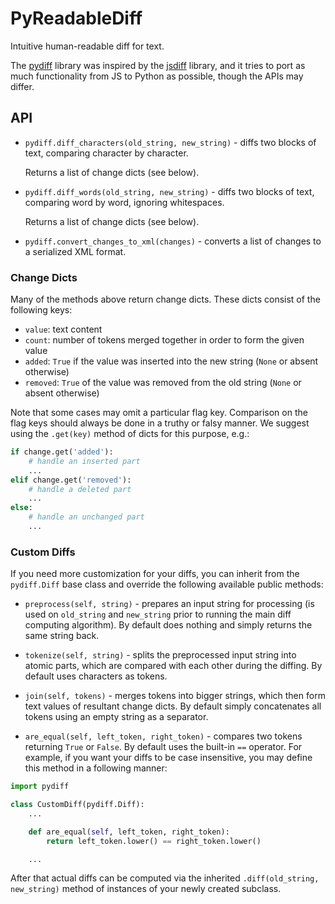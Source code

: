 # PyReadableDiff
Intuitive human-readable diff for text.

The [pydiff](https://github.com/BeagleInc/PyReadableDiff)
library was inspired by the [jsdiff](https://github.com/kpdecker/jsdiff)
library, and it tries to port as much functionality from JS to Python as possible,
though the APIs may differ.

## API

* `pydiff.diff_characters(old_string, new_string)` - diffs two blocks of text, comparing character by character.

    Returns a list of change dicts (see below).

* `pydiff.diff_words(old_string, new_string)` - diffs two blocks of text, comparing word by word, ignoring whitespaces.

    Returns a list of change dicts (see below).

* `pydiff.convert_changes_to_xml(changes)` - converts a list of changes to a serialized XML format.

### Change Dicts

Many of the methods above return change dicts. These dicts consist of the following keys:

* `value`: text content
* `count`: number of tokens merged together in order to form the given value
* `added`: `True` if the value was inserted into the new string (`None` or absent otherwise)
* `removed`: `True` of the value was removed from the old string (`None` or absent otherwise)

Note that some cases may omit a particular flag key. Comparison on the flag keys should always be done in a truthy or falsy manner.
We suggest using the `.get(key)` method of dicts for this purpose, e.g.:
```python
if change.get('added'):
    # handle an inserted part
    ...
elif change.get('removed'):
    # handle a deleted part
    ...
else:
    # handle an unchanged part
    ...
```

### Custom Diffs

If you need more customization for your diffs, you can inherit from the `pydiff.Diff` base class and override the following available public methods:

* `preprocess(self, string)` - prepares an input string for processing (is used on `old_string` and `new_string` prior to running the main diff computing algorithm).
By default does nothing and simply returns the same string back.

* `tokenize(self, string)` - splits the preprocessed input string into atomic parts, which are compared with each other during the diffing.
By default uses characters as tokens.

* `join(self, tokens)` - merges tokens into bigger strings, which then form text values of resultant change dicts.
By default simply concatenates all tokens using an empty string as a separator.

* `are_equal(self, left_token, right_token)` - compares two tokens returning `True` or `False`.
By default uses the built-in `==` operator. For example, if you want your diffs to be case insensitive, you may define this method in a following manner:

```python
import pydiff

class CustomDiff(pydiff.Diff):
    ...

    def are_equal(self, left_token, right_token):
        return left_token.lower() == right_token.lower()

    ...
```

After that actual diffs can be computed via the inherited `.diff(old_string, new_string)` method of instances of your newly created subclass.
